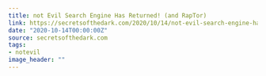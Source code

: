 ```yaml
---
title: not Evil Search Engine Has Returned! (and RapTor)
link: https://secretsofthedark.com/2020/10/14/not-evil-search-engine-has-returned-and-raptor/
date: "2020-10-14T00:00:00Z"
source: secretsofthedark.com
tags:
- notevil
image_header: ""
---
```

